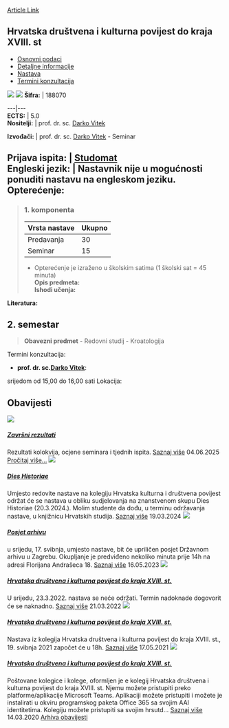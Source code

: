 [Article Link](https://www.fhs.hr/predmet/hdkpdkxs)

## Hrvatska društvena i kulturna povijest do kraja XVIII. st
  * [Osnovni podaci](https://www.fhs.hr/predmet/hdkpdkxs#v1id-904808_310918_1_0 "Osnovni podaci")
  * [Detaljne informacije](https://www.fhs.hr/predmet/hdkpdkxs#v1id-904808_310918_1_1 "Detaljne informacije")
  * [Nastava](https://www.fhs.hr/predmet/hdkpdkxs#v1id-904808_310918_1_2 "Nastava")
  * [Termini konzultacija](https://www.fhs.hr/predmet/hdkpdkxs#v1id-904808_310918_1_3 "Termini konzultacija")


[![](https://www.fhs.hr/img/flags/gif/hr.gif)](https://www.fhs.hr/predmet/hdkpdkxs) [![](https://www.fhs.hr/img/flags/gif/gb.gif)](https://www.fhs.hr/en/course/csachbteot1c)
**Šifra:** |  188070  
  
---|---  
**ECTS:** |  5.0   
**Nositelji:** |  prof. dr. sc. [Darko Vitek](https://www.fhs.hr/djelatnik/darko.vitek)   
  
**Izvođači:** |  prof. dr. sc. [Darko Vitek](https://www.fhs.hr/djelatnik/darko.vitek) - Seminar  
  
**Prijava ispita:** |  [Studomat](http://www.isvu.hr/studomat)  
**Engleski jezik:** |  Nastavnik nije u mogućnosti ponuditi nastavu na engleskom jeziku.   
**Opterećenje:**  
---  
> ### 1. komponenta
> | Vrsta nastave | Ukupno  
> ---|---  
> Predavanja | 30  
> Seminar | 15  
> * Opterećenje je izraženo u školskim satima (1 školski sat = 45 minuta)   
**Opis predmeta:**  
> **Ishodi učenja:**  

  
**Literatura:**  

  
**2. semestar**  
---  
> **Obavezni predmet** - Redovni studij - Kroatologija  
>   
Termini konzultacija: 
  * **prof. dr. sc.[Darko Vitek](https://www.fhs.hr/djelatnik/darko.vitek)**: 
  
srijedom od 15,00 do 16,00 sati
Lokacija: 


## Obavijesti
[ ![](https://www.fhs.hr/_pub/themes_static/hrstud2024/default/img/default_news.jpg) ](https://www.fhs.hr/predmet/hdkpdkxs?@=21tbh#news_114374)
#####  [Završni rezultati](https://www.fhs.hr/predmet/hdkpdkxs?@=21tbh#news_114374)
Rezultati kolokvija, ocjene seminara i tjednih ispita. 
[Saznaj više](https://www.fhs.hr/predmet/hdkpdkxs?@=21tbh#news_114374)
04.06.2025
[Pročitaj više...](https://www.fhs.hr/predmet/hdkpdkxs?@=21tbh#news_114374 "Pročitaj obavijest: Završni rezultati")
[ ![](https://www.fhs.hr/_pub/themes_static/hrstud2024/default/img/default_news.jpg) ](https://www.fhs.hr/predmet/hdkpdkxs?@=21mko#news_114374)
#####  [Dies Historiae](https://www.fhs.hr/predmet/hdkpdkxs?@=21mko#news_114374)
Umjesto redovite nastave na kolegiju Hrvatska kulturna i društvena povijest održat će se nastava u obliku sudjelovanja na znanstvenom skupu Dies Historiae (20.3.2024.). Molim studente da dođu, u terminu održavanja nastave, u knjižnicu Hrvatskih studija. 
[Saznaj više](https://www.fhs.hr/predmet/hdkpdkxs?@=21mko#news_114374)
19.03.2024
[ ![](https://www.fhs.hr/_pub/themes_static/hrstud2024/default/img/default_news.jpg) ](https://www.fhs.hr/predmet/hdkpdkxs?@=21kko#news_114374)
#####  [Posjet arhivu](https://www.fhs.hr/predmet/hdkpdkxs?@=21kko#news_114374)
u srijedu, 17. svibnja, umjesto nastave, bit će upriličen posjet Državnom arhivu u Zagrebu. Okupljanje je predviđeno nekoliko minuta prije 14h na adresi Florijana Andrašeca 18. 
[Saznaj više](https://www.fhs.hr/predmet/hdkpdkxs?@=21kko#news_114374)
16.05.2023
[ ![](https://www.fhs.hr/_pub/themes_static/hrstud2024/default/img/default_news.jpg) ](https://www.fhs.hr/predmet/hdkpdkxs?@=21hui#news_114374)
#####  [Hrvatska društvena i kulturna povijest do kraja XVIII. st.](https://www.fhs.hr/predmet/hdkpdkxs?@=21hui#news_114374)
U srijedu, 23.3.2022. nastava se neće održati. Termin nadoknade dogovorit će se naknadno. 
[Saznaj više](https://www.fhs.hr/predmet/hdkpdkxs?@=21hui#news_114374)
21.03.2022
[ ![](https://www.fhs.hr/_pub/themes_static/hrstud2024/default/img/default_news.jpg) ](https://www.fhs.hr/predmet/hdkpdkxs?@=21fd4#news_114374)
#####  [Hrvatska društvena i kulturna povijest do kraja XVIII. st.](https://www.fhs.hr/predmet/hdkpdkxs?@=21fd4#news_114374)
Nastava iz kolegija Hrvatska društvena i kulturna povijest do kraja XVIII. st., 19. svibnja 2021 započet će u 18h. 
[Saznaj više](https://www.fhs.hr/predmet/hdkpdkxs?@=21fd4#news_114374)
17.05.2021
[ ![](https://www.fhs.hr/_pub/themes_static/hrstud2024/default/img/default_news.jpg) ](https://www.fhs.hr/predmet/hdkpdkxs?@=21ahe#news_114374)
#####  [Hrvatska društvena i kulturna povijest do kraja XVIII. st.](https://www.fhs.hr/predmet/hdkpdkxs?@=21ahe#news_114374)
Poštovane kolegice i kolege, oformljen je e kolegij Hrvatska društvena i kulturna povijest do kraja XVIII. st. Njemu možete pristupiti preko platforme/aplikacije Microsoft Teams. Aplikaciji možete pristupiti i možete je instalirati u okviru programskog paketa Office 365 sa svojim AAI identitetima. Kolegiju možete pristupiti sa svojim hrsutd... 
[Saznaj više](https://www.fhs.hr/predmet/hdkpdkxs?@=21ahe#news_114374)
14.03.2020
[Arhiva obavijesti](https://www.fhs.hr/predmet/hdkpdkxs?@=215ox#news_114374 "Arhiva obavijesti")
